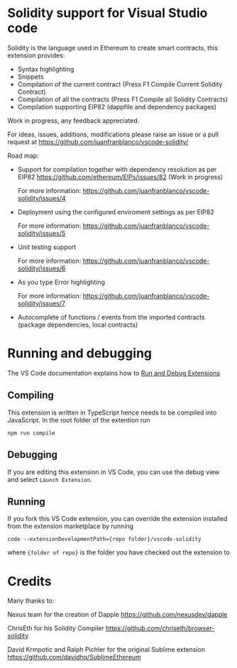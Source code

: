 # Solidity support for Visual Studio code
Solidity is the language used in Ethereum to create smart contracts, this extension provides: 

* Syntax highlighting
* Snippets
* Compilation of the current contract (Press F1 Compile Current Solidity Contract). 
* Compilation of all the contracts (Press F1 Compile all Solidity Contracts)
* Compilation supporting EIP82 (dappfile and dependency packages) 

Work in progress, any feedback appreciated.

For ideas, issues, additions, modifications please raise an issue or a pull request at https://github.com/juanfranblanco/vscode-solidity/

Road map:

* Support for compilation together with dependency resolution as per EIP82 https://github.com/ethereum/EIPs/issues/82 (Work in progress)
    
    For more information: https://github.com/juanfranblanco/vscode-solidity/issues/4
     
* Deployment using the configured enviroment settings as per EIP82
   
    For more information: https://github.com/juanfranblanco/vscode-solidity/issues/5 

* Unit testing support

    For more information: https://github.com/juanfranblanco/vscode-solidity/issues/6
    
* As you type Error highlighting
    
    For more information: https://github.com/juanfranblanco/vscode-solidity/issues/7
    
* Autocomplete of functions / events from the imported contracts (package dependencies, local contracts)

# Running and debugging
The VS Code documentation explains how to [Run and Debug Extensions](https://code.visualstudio.com/docs/extensions/debugging-extensions)

## Compiling
This extension is written in TypeScript hence needs to be compiled into JavaScript. In the root folder of the extention run

`npm run compile`

## Debugging
If you are editing this extension in VS Code, you can use the debug view and select `Launch Extension`.

## Running
If you fork this VS Code extension, you can override the extension installed from the extension marketplace by running

```code --extensionDevelopmentPath={repo folder}/vscode-solidity```

where `{folder of repo}` is the folder you have checked out the extension to

# Credits
Many thanks to:

Nexus team for the creation of Dapple https://github.com/nexusdev/dapple

ChrisEth for his Solidity Compiler https://github.com/chriseth/browser-solidity

David Krmpotic and Ralph Pichler for the original Sublime extension
https://github.com/davidhq/SublimeEthereum
